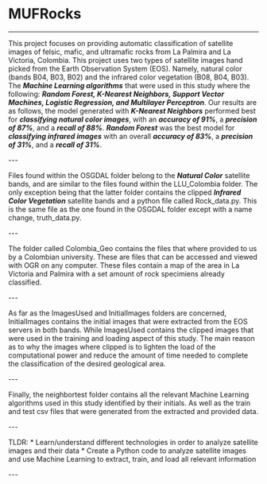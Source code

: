 # MUFRocks
---
<p> This project focuses on providing automatic classification of satellite images of felsic, mafic, and ultramafic rocks from La Palmira and La Victoria, Colombia. This project uses two types of satellite images hand picked from the Earth Observation System (EOS). Namely, natural color (bands B04, B03, B02) and the infrared color vegetation (B08, B04, B03). The <b><i>Machine Learning algorithms</i></b> that were used in this study where the following: <b><i>Random Forest, K-Nearest Neighbors, Support Vector Machines, Logistic Regression, and Multilayer Perceptron</i></b>. Our results are as follows, the model generated with <b><i>K-Nearest Neighbors</i></b> performed best for <b><i>classifying natural color images</i></b>, with an <b><i>accuracy of 91%</i></b>, a <b><i>precision of 87%</i></b>, and a <b><i>recall of 88%</i></b>. <b><i>Random Forest</i></b> was the best model for <b><i>classifying infrared images</i></b> with an overall <b><i>accuracy of 83%</i></b>, a <b><i>precision of 31%</i></b>, and a <b><i>recall of 31%</i></b>. </p>
---
<p> Files found within the OSGDAL folder belong to the <b><i>Natural Color</i></b> satellite bands, and are similar to the files found within the LLU_Colombia folder. The only exception being that the latter folder contains the clipped <b><i>Infrared Color Vegetation</i></b> satellite bands and a python file called Rock_data.py. This is the same file as the one found in the OSGDAL folder except with a name change, truth_data.py. </p>
---
<p> The folder called Colombia_Geo contains the files that where provided to us by a Colombian university. These are files that can be accessed and viewed with OGR on any computer. These files contain a map of the area in La Victoria and Palmira with a set amount of rock specimiens already classified. </p>
---
<p> As far as the ImagesUsed and InitialImages folders are concerned, InitialImages contains the initial images that were extracted from the EOS servers in both bands. While ImagesUsed contains the clipped images that were used in the training and loading aspect of this study. The main reason as to why the images where clipped is to lighten the load of the computational power and reduce the amount of time needed to complete the classification of the desired geological area. </p>
---
<p> Finally, the neighbortest folder contains all the relevant Machine Learning algorithms used in this study identified by their initials. As well as the train and test csv files that were generated from the extracted and provided data. </p>
---
<p> TLDR: 
* Learn/understand different technologies in order to analyze satellite images and their data
* Create a Python code to analyze satellite images and use Machine Learning to extract, train, and load all relevant information </p>
---
